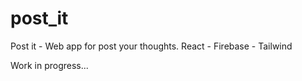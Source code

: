 # post_it
Post it - Web app for post your thoughts. React - Firebase - Tailwind

Work in progress...
